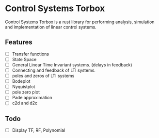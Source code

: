 # Control Systems Torbox

Control Systems Torbox is a rust library for performing analysis, simulation and implementation of linear control systems.


## Features

- [ ] Transfer functions
- [ ] State Space
- [ ] General Linear Time Invariant systems. (delays in feedback)
- [ ] Connecting and feedback of LTI systems.
- [ ] poles and zeros of LTI systems
- [ ] Bodeplot
- [ ] Nyquistplot
- [ ] pole zero plot
- [ ] Pade approximation
- [ ] c2d and d2c

## Todo

- [ ] Display TF, RF, Polynomial

